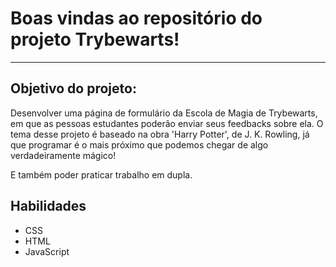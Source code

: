 # Boas vindas ao repositório do projeto Trybewarts!

---

## Objetivo do projeto:

Desenvolver uma página de formulário da Escola de Magia de Trybewarts, em que as pessoas estudantes poderão enviar seus feedbacks sobre ela.
O tema desse projeto é baseado na obra 'Harry Potter', de J. K. Rowling, já que programar é o mais próximo que podemos chegar de algo verdadeiramente
mágico!

E também poder praticar trabalho em dupla.

## Habilidades

* CSS
* HTML
* JavaScript
